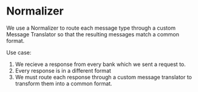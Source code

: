 # Normalizer 

We use a Normalizer to route each message type through a custom Message Translator so that the resulting messages match a common format.

Use case:

1. We recieve a response from every bank which we sent a request to.
2. Every response is in a different format
3. We must route each response through a custom message translator to transform them into a common format.





